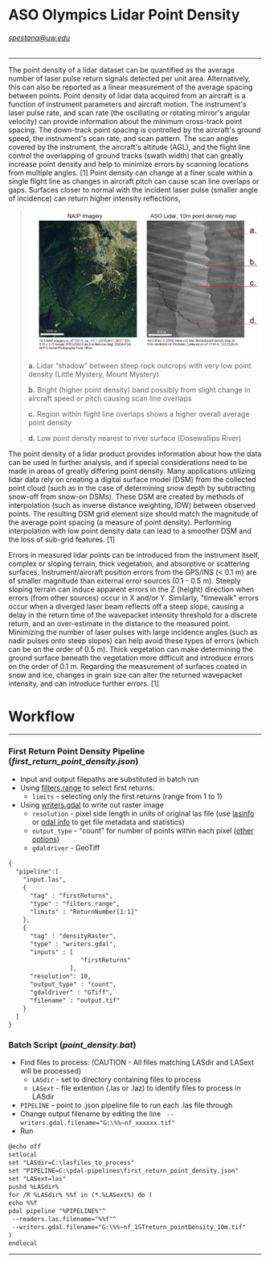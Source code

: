 # ASO Olympics Lidar Point Density
###### spestana@uw.edu
---

The point density of a lidar dataset can be quantified as the average number of laser pulse return signals detected per unit area. Alternatively, this can also be reported as a linear measurement of the average spacing between points. Point density of lidar data acquired from an aircraft is a function of instrument parameters and aircraft motion. The instrument's laser pulse rate, and scan rate (the oscillating or rotating mirror's angular velocity) can provide information about the minimum cross-track point spacing. The down-track point spacing is controlled by the aircraft's ground speed, the instrument's scan rate, and scan pattern. The scan angles covered by the instrument, the aircraft's altitude (AGL), and the flight line control the overlapping of ground tracks (swath width) that can greatly increase point density and help to minimize errors by scanning locations from multiple angles. [1] Point density can change at a finer scale within a single flight line as changes in aircraft pitch can cause scan line overlaps or gaps. Surfaces closer to normal with the incident laser pulse (smaller angle of incidence) can return higher intensity reflections, 

> ![alt text](https://raw.githubusercontent.com/Stevexe/aso-lidar/master/img/lidar%20point%20density%20example.png "Example Point Density Map")
> 
> __a.__	Lidar “shadow” between steep rock outcrops with very low point density (Little Mystery, Mount Mystery)
> 
> __b.__	Bright (higher point density) band possibly from slight change in aircraft speed or pitch causing scan line overlaps
> 
> __c.__	Region within flight line overlaps shows a higher overall average point density
> 
> __d.__	Low point density nearest to river surface (Dosewallips River)

The point density of a lidar product provides information about how the data can be used in further analysis, and if special considerations need to be made in areas of greatly differing point density. Many applications utilizing lidar data rely on creating a digital surface model (DSM) from the collected point cloud (such as in the case of determining snow depth by subtracting snow-off from snow-on DSMs). These DSM are created by methods of interpolation (such as inverse distance weighting, IDW) between observed points. The resulting DSM grid element size should match the magnitude of the average point spacing (a measure of point density). Performing interpolation with low point density data can lead to a smoother DSM and the loss of sub-grid features. [1]

Errors in measured lidar points can be introduced from the instrument itself, complex or sloping terrain, thick vegetation, and absorptive or scattering surfaces. Instrument/aircraft position errors from the GPS/INS (< 0.1 m) are of smaller magnitude than external error sources (0.1 - 0.5 m). Steeply sloping terrain can induce apparent errors in the Z (height) direction when errors (from other sources) occur in X and/or Y. Similarly, "timewalk" errors occur when a diverged laser beam reflects off a steep slope, causing a delay in the return time of the wavepacket intensity threshold for a discrete return, and an over-estimate in the distance to the measured point. Minimizing the number of laser pulses with large incidence angles (such as nadir pulses onto steep slopes) can help avoid these types of errors (which can be on the order of 0.5 m). Thick vegetation can make determining the ground surface beneath the vegetation more difficult and introduce errors on the order of 0.1 m. Regarding the measurement of surfaces coated in snow and ice, changes in grain size can alter the returned wavepacket intensity, and can introduce further errors. [1]






# Workflow
---

### First Return Point Density Pipeline (_first_return_point_density.json_)
* Input and output filepaths are substituted in batch run
* Using [filters.range](https://www.pdal.io/stages/filters.range.html) to select first returns:
  * `limits` - selecting only the first returns (range from 1 to 1)
* Using [writers.gdal](https://www.pdal.io/stages/writers.gdal.html) to write out raster image
  * `resolution` - pixel side length in units of original las file (use [lasinfo](https://rapidlasso.com/lastools/lasinfo/) or [pdal info](https://www.pdal.io/apps/info.html) to get file metadata and statistics)
  * `output_type` - "count" for number of points within each pixel ([other options](https://www.pdal.io/stages/writers.gdal.html#options))
  * `gdaldriver` - GeoTiff
  
```
{
  "pipeline":[
	"input.las",
    {
	  "tag" : "firstReturns",
      "type" : "filters.range",
      "limits" : "ReturnNumber[1:1]"
    },
    {
	  "tag" : "densityRaster",
      "type" : "writers.gdal",
	  "inputs" : [
					"firstReturns"
				 ],
	  "resolution": 10,
	  "output_type" : "count",
	  "gdaldriver" : "GTiff",
      "filename" : "output.tif"
    }
  ]
}
```

### Batch Script (_point_density.bat_)
* Find files to process: (CAUTION - All files matching LASdir and LASext will be processed)
  * `LASdir` - set to directory containing files to process
  * `LASext` - file extention (.las or .laz) to identify files to process in LASdir
* `PIPELINE` - point to .json pipeline file to run each .las file through
* Change output filename by editing the line ` --writers.gdal.filename="G:\%%~nf_xxxxxx.tif"`
* Run 

```
@echo off
setlocal
set "LASdir=C:\lasfiles_to_process"
set "PIPELINE=C:\pdal-pipelines\first_return_point_density.json"
set "LASext=las"
pushd %LASdir%
for /R %LASdir% %%f in (*.%LASext%) do (
echo %%f
pdal pipeline "%PIPELINE%"^
 --readers.las.filename="%%f"^
 --writers.gdal.filename="G:\%%~nf_1STreturn_pointDensity_10m.tif"
)
endlocal
```

---

